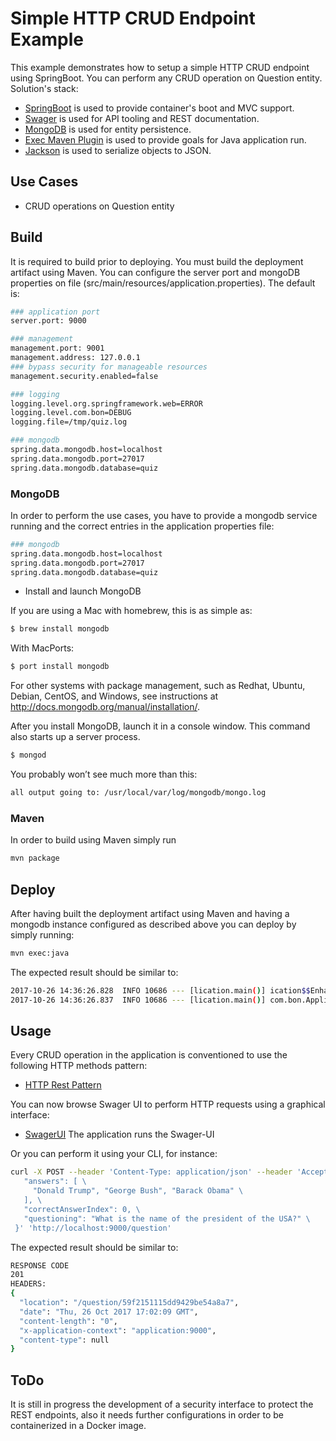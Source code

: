 # Simple HTTP CRUD Endpoint Example

This example demonstrates how to setup a simple HTTP CRUD endpoint using SpringBoot. You can perform any CRUD operation on Question entity. Solution's stack:

- [SpringBoot](https://projects.spring.io/spring-boot/) is used to provide container's boot and MVC support.
- [Swager](https://swagger.io/) is used for API tooling and REST documentation.
- [MongoDB](https://www.mongodb.com/) is used for entity persistence.
- [Exec Maven Plugin](http://www.mojohaus.org/exec-maven-plugin/) is used to provide goals for Java application run.
- [Jackson](https://github.com/FasterXML/jackson) is used to serialize objects to JSON.


## Use Cases

- CRUD operations on Question entity


## Build

It is required to build prior to deploying. You must build the deployment artifact using Maven. You can configure the server port and mongoDB properties on file (src/main/resources/application.properties). The default is:

```bash
### application port
server.port: 9000

### management
management.port: 9001
management.address: 127.0.0.1
### bypass security for manageable resources
management.security.enabled=false

### logging
logging.level.org.springframework.web=ERROR
logging.level.com.bon=DEBUG
logging.file=/tmp/quiz.log

### mongodb
spring.data.mongodb.host=localhost
spring.data.mongodb.port=27017
spring.data.mongodb.database=quiz
```


### MongoDB

In order to perform the use cases, you have to provide a mongodb service running and the correct entries in the application properties file:

```bash
### mongodb
spring.data.mongodb.host=localhost
spring.data.mongodb.port=27017
spring.data.mongodb.database=quiz
```
- Install and launch MongoDB

If you are using a Mac with homebrew, this is as simple as:

```bash
$ brew install mongodb
```

With MacPorts:

```bash
$ port install mongodb

```

For other systems with package management, such as Redhat, Ubuntu, Debian, CentOS, and Windows, see instructions at http://docs.mongodb.org/manual/installation/.

After you install MongoDB, launch it in a console window. This command also starts up a server process.

```bash
$ mongod
```

You probably won’t see much more than this:

```bash
all output going to: /usr/local/var/log/mongodb/mongo.log
```

### Maven

In order to build using Maven simply run

```bash
mvn package
```


## Deploy

After having built the deployment artifact using Maven and having a mongodb instance configured as described above you can deploy by simply running:

```bash
mvn exec:java
```

The expected result should be similar to:

```bash
2017-10-26 14:36:26.828  INFO 10686 --- [lication.main()] ication$$EnhancerBySpringCGLIB$$eea4fab7 : welcomePageHandlerMapping
2017-10-26 14:36:26.837  INFO 10686 --- [lication.main()] com.bon.Application          : Started Application in 13.036 seconds (JVM running for 18.967)
```


## Usage

Every CRUD operation in the application is conventioned to use the following HTTP methods pattern:

- [HTTP Rest Pattern](https://lh3.googleusercontent.com/-cpYCrP36Nc8/VsWO7emBMRI/AAAAAAAAAyU/0rv7Lnl0aNI/s1600-h/image%25255B5%25255D.png)

You can now browse Swager UI to perform HTTP requests using a graphical interface:

- [SwagerUI](http://localhost:9000/swagger-ui.html#/) The application runs the Swager-UI

Or you can perform it using your CLI, for instance:

```bash
curl -X POST --header 'Content-Type: application/json' --header 'Accept: */*' -d '{ \ 
   "answers": [ \ 
     "Donald Trump", "George Bush", "Barack Obama" \ 
   ], \ 
   "correctAnswerIndex": 0, \ 
   "questioning": "What is the name of the president of the USA?" \ 
 }' 'http://localhost:9000/question'
```

The expected result should be similar to:

```bash
RESPONSE CODE
201
HEADERS:
{
  "location": "/question/59f2151115dd9429be54a8a7",
  "date": "Thu, 26 Oct 2017 17:02:09 GMT",
  "content-length": "0",
  "x-application-context": "application:9000",
  "content-type": null
}
```


## ToDo

It is still in progress the development of a security interface to protect the REST endpoints, also it needs further configurations in order to be containerized in a Docker image.
